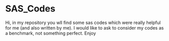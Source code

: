 # SAS_Codes
Hi, in my repository you wll find some sas codes which were really helpful for me (and also written by me). I would like to ask to consider my codes as a benchmark, not something perfect. Enjoy
